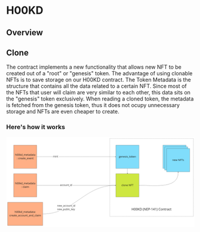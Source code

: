 # H00KD

<!-- Necessary comment to make work below header tag -->

## Overview

## Clone

The contract implements a new functionality that allows new NFT to be created out of a "root" or "genesis" token. The advantage of using clonable NFTs is to save storage on our H00KD contract. The Token Metadata is the structure that contains all the data related to a certain NFT. Since most of the NFTs that user will claim are very similar to each other, this data sits on the "genesis" token exclusively. When reading a cloned token, the metadata is fetched from the genesis token, thus it does not ocupy unnecessary storage and NFTs are even cheaper to create.

### Here's how it works

![alt text](../../static/img/mint_clone_flow.png)
